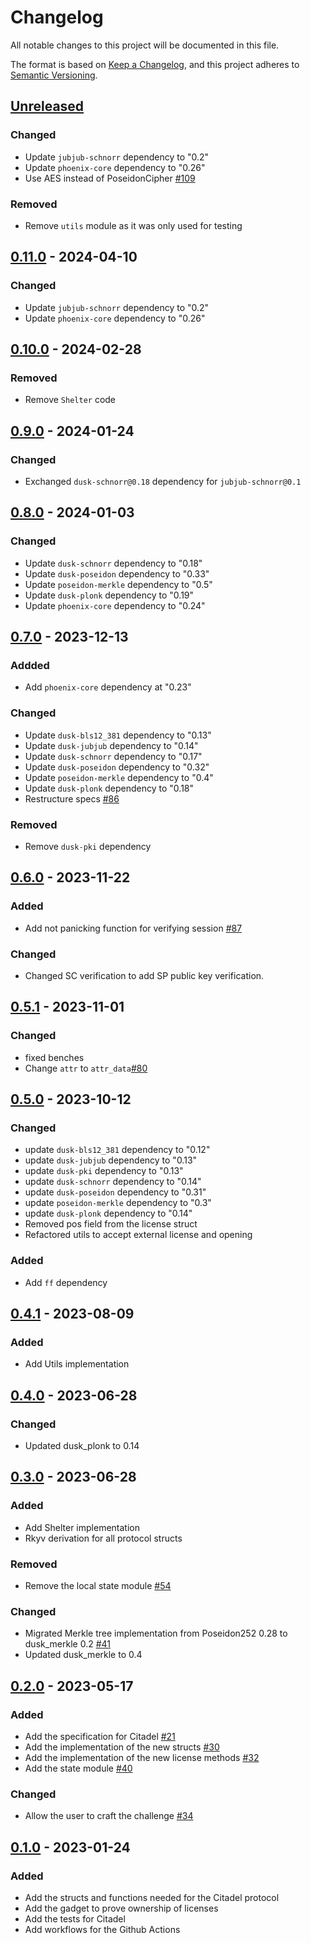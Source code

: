 # Changelog

All notable changes to this project will be documented in this file.

The format is based on [Keep a Changelog](https://keepachangelog.com/en/1.0.0/),
and this project adheres to [Semantic Versioning](https://semver.org/spec/v2.0.0.html).

## [Unreleased]

### Changed

- Update `jubjub-schnorr` dependency to "0.2"
- Update `phoenix-core` dependency to "0.26"
- Use AES instead of PoseidonCipher [#109]

### Removed

- Remove `utils` module as it was only used for testing

## [0.11.0] - 2024-04-10

### Changed

- Update `jubjub-schnorr` dependency to "0.2"
- Update `phoenix-core` dependency to "0.26"

## [0.10.0] - 2024-02-28

### Removed

- Remove `Shelter` code

## [0.9.0] - 2024-01-24

### Changed

- Exchanged `dusk-schnorr@0.18` dependency for `jubjub-schnorr@0.1`

## [0.8.0] - 2024-01-03

### Changed

- Update `dusk-schnorr` dependency to "0.18"
- Update `dusk-poseidon` dependency to "0.33"
- Update `poseidon-merkle` dependency to "0.5"
- Update `dusk-plonk` dependency to "0.19"
- Update `phoenix-core` dependency to "0.24"

## [0.7.0] - 2023-12-13

### Addded

- Add `phoenix-core` dependency at "0.23"

### Changed

- Update `dusk-bls12_381` dependency to "0.13"
- Update `dusk-jubjub` dependency to "0.14"
- Update `dusk-schnorr` dependency to "0.17"
- Update `dusk-poseidon` dependency to "0.32"
- Update `poseidon-merkle` dependency to "0.4"
- Update `dusk-plonk` dependency to "0.18"
- Restructure specs [#86]

### Removed

- Remove `dusk-pki` dependency

## [0.6.0] - 2023-11-22

### Added

- Add not panicking function for verifying session [#87]

### Changed

- Changed SC verification to add SP public key verification.

## [0.5.1] - 2023-11-01

### Changed

- fixed benches
- Change `attr` to `attr_data`[#80]

## [0.5.0] - 2023-10-12

### Changed

- update `dusk-bls12_381` dependency to "0.12"
- update `dusk-jubjub` dependency to "0.13"
- update `dusk-pki` dependency to "0.13"
- update `dusk-schnorr` dependency to "0.14"
- update `dusk-poseidon` dependency to "0.31"
- update `poseidon-merkle` dependency to "0.3"
- update `dusk-plonk` dependency to "0.14"
- Removed pos field from the license struct
- Refactored utils to accept external license and opening

### Added

- Add `ff` dependency

## [0.4.1] - 2023-08-09

### Added

- Add Utils implementation

## [0.4.0] - 2023-06-28

### Changed

- Updated dusk_plonk to 0.14

## [0.3.0] - 2023-06-28

### Added

- Add Shelter implementation
- Rkyv derivation for all protocol structs

### Removed

- Remove the local state module [#54]

### Changed

- Migrated Merkle tree implementation from Poseidon252 0.28 to dusk_merkle 0.2 [#41]
- Updated dusk_merkle to 0.4

## [0.2.0] - 2023-05-17

### Added

- Add the specification for Citadel [#21]
- Add the implementation of the new structs [#30]
- Add the implementation of the new license methods [#32]
- Add the state module [#40]

### Changed

- Allow the user to craft the challenge [#34]

## [0.1.0] - 2023-01-24

### Added

- Add the structs and functions needed for the Citadel protocol
- Add the gadget to prove ownership of licenses
- Add the tests for Citadel
- Add workflows for the Github Actions

<!-- ISSUES -->
[#109]: https://github.com/dusk-network/citadel/issues/109
[#87]: https://github.com/dusk-network/citadel/issues/87
[#86]: https://github.com/dusk-network/citadel/issues/86
[#80]: https://github.com/dusk-network/citadel/issues/80
[#54]: https://github.com/dusk-network/citadel/issues/54
[#41]: https://github.com/dusk-network/citadel/issues/41
[#40]: https://github.com/dusk-network/citadel/issues/40
[#34]: https://github.com/dusk-network/citadel/issues/34
[#32]: https://github.com/dusk-network/citadel/issues/32
[#30]: https://github.com/dusk-network/citadel/issues/30
[#21]: https://github.com/dusk-network/citadel/issues/21

<!-- VERSIONS -->
[Unreleased]: https://github.com/dusk-network/citadel/compare/v0.11.0...HEAD
[0.11.0]: https://github.com/dusk-network/citadel/compare/v0.10.0...v0.11.0
[0.10.0]: https://github.com/dusk-network/citadel/compare/v0.9.0...v0.10.0
[0.9.0]: https://github.com/dusk-network/citadel/compare/v0.8.0...v0.9.0
[0.8.0]: https://github.com/dusk-network/citadel/compare/v0.7.0...v0.8.0
[0.7.0]: https://github.com/dusk-network/citadel/compare/v0.6.0...v0.7.0
[0.6.0]: https://github.com/dusk-network/citadel/compare/v0.5.1...v0.6.0
[0.5.1]: https://github.com/dusk-network/citadel/compare/v0.5.0...v0.5.1
[0.5.0]: https://github.com/dusk-network/citadel/compare/v0.4.1...v0.5.0
[0.4.1]: https://github.com/dusk-network/citadel/compare/v0.4.0...v0.4.1
[0.4.0]: https://github.com/dusk-network/citadel/compare/v0.3.0...v0.4.0
[0.3.0]: https://github.com/dusk-network/citadel/compare/v0.2.0...v0.3.0
[0.2.0]: https://github.com/dusk-network/citadel/compare/v0.1.0...v0.2.0
[0.1.0]: https://github.com/dusk-network/citadel/releases/tag/v0.1.0
